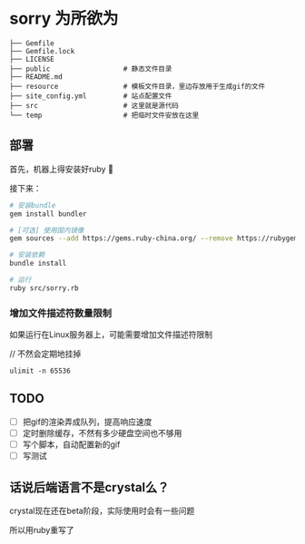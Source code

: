 # sorry 为所欲为

```
├── Gemfile
├── Gemfile.lock
├── LICENSE
├── public                  # 静态文件目录
├── README.md
├── resource                # 模板文件目录，里边存放用于生成gif的文件
├── site_config.yml         # 站点配置文件
├── src                     # 这里就是源代码
└── temp                    # 把临时文件安放在这里
```

## 部署
首先，机器上得安装好ruby :gem:

接下来：
```bash
# 安装bundle
gem install bundler

# [可选] 使用国内镜像
gem sources --add https://gems.ruby-china.org/ --remove https://rubygems.org/

# 安装依赖
bundle install

# 运行
ruby src/sorry.rb

```

### 增加文件描述符数量限制
如果运行在Linux服务器上，可能需要增加文件描述符限制

// 不然会定期地挂掉
```
ulimit -n 65536
```

## TODO

- [ ] 把gif的渲染弄成队列，提高响应速度
- [ ] 定时删除缓存，不然有多少硬盘空间也不够用
- [ ] 写个脚本，自动配置新的gif
- [ ] 写测试

## 话说后端语言不是crystal么？

crystal现在还在beta阶段，实际使用时会有一些问题

所以用ruby重写了